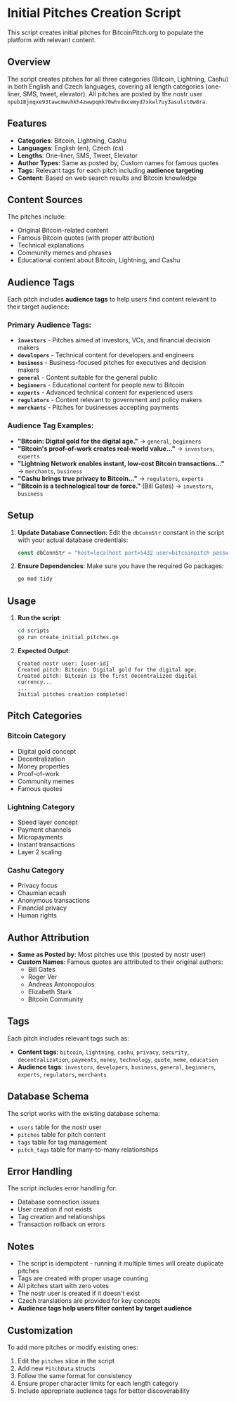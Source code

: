 # Initial Pitches Creation Script

This script creates initial pitches for BitcoinPitch.org to populate the platform with relevant content.

## Overview

The script creates pitches for all three categories (Bitcoin, Lightning, Cashu) in both English and Czech languages, covering all length categories (one-liner, SMS, tweet, elevator). All pitches are posted by the nostr user `npub18jmqxe93tawcmwvhkh4zwwpqmk70whvdxcemyd7xkwl7uy3asulst0w8ra`.

## Features

- **Categories**: Bitcoin, Lightning, Cashu
- **Languages**: English (en), Czech (cs)
- **Lengths**: One-liner, SMS, Tweet, Elevator
- **Author Types**: Same as posted by, Custom names for famous quotes
- **Tags**: Relevant tags for each pitch including **audience targeting**
- **Content**: Based on web search results and Bitcoin knowledge

## Content Sources

The pitches include:
- Original Bitcoin-related content
- Famous Bitcoin quotes (with proper attribution)
- Technical explanations
- Community memes and phrases
- Educational content about Bitcoin, Lightning, and Cashu

## Audience Tags

Each pitch includes **audience tags** to help users find content relevant to their target audience:

### Primary Audience Tags:
- **`investors`** - Pitches aimed at investors, VCs, and financial decision makers
- **`developers`** - Technical content for developers and engineers
- **`business`** - Business-focused pitches for executives and decision makers
- **`general`** - Content suitable for the general public
- **`beginners`** - Educational content for people new to Bitcoin
- **`experts`** - Advanced technical content for experienced users
- **`regulators`** - Content relevant to government and policy makers
- **`merchants`** - Pitches for businesses accepting payments

### Audience Tag Examples:
- **"Bitcoin: Digital gold for the digital age."** → `general`, `beginners`
- **"Bitcoin's proof-of-work creates real-world value..."** → `investors`, `experts`
- **"Lightning Network enables instant, low-cost Bitcoin transactions..."** → `merchants`, `business`
- **"Cashu brings true privacy to Bitcoin..."** → `regulators`, `experts`
- **"Bitcoin is a technological tour de force."** (Bill Gates) → `investors`, `business`

## Setup

1. **Update Database Connection**: Edit the `dbConnStr` constant in the script with your actual database credentials:
   ```go
   const dbConnStr = "host=localhost port=5432 user=bitcoinpitch password=your_password dbname=bitcoinpitch sslmode=disable"
   ```

2. **Ensure Dependencies**: Make sure you have the required Go packages:
   ```bash
   go mod tidy
   ```

## Usage

1. **Run the script**:
   ```bash
   cd scripts
   go run create_initial_pitches.go
   ```

2. **Expected Output**:
   ```
   Created nostr user: [user-id]
   Created pitch: Bitcoin: Digital gold for the digital age.
   Created pitch: Bitcoin is the first decentralized digital currency...
   ...
   Initial pitches creation completed!
   ```

## Pitch Categories

### Bitcoin Category
- Digital gold concept
- Decentralization
- Money properties
- Proof-of-work
- Community memes
- Famous quotes

### Lightning Category
- Speed layer concept
- Payment channels
- Micropayments
- Instant transactions
- Layer 2 scaling

### Cashu Category
- Privacy focus
- Chaumian ecash
- Anonymous transactions
- Financial privacy
- Human rights

## Author Attribution

- **Same as Posted by**: Most pitches use this (posted by nostr user)
- **Custom Names**: Famous quotes are attributed to their original authors:
  - Bill Gates
  - Roger Ver
  - Andreas Antonopoulos
  - Elizabeth Stark
  - Bitcoin Community

## Tags

Each pitch includes relevant tags such as:
- **Content tags**: `bitcoin`, `lightning`, `cashu`, `privacy`, `security`, `decentralization`, `payments`, `money`, `technology`, `quote`, `meme`, `education`
- **Audience tags**: `investors`, `developers`, `business`, `general`, `beginners`, `experts`, `regulators`, `merchants`

## Database Schema

The script works with the existing database schema:
- `users` table for the nostr user
- `pitches` table for pitch content
- `tags` table for tag management
- `pitch_tags` table for many-to-many relationships

## Error Handling

The script includes error handling for:
- Database connection issues
- User creation if not exists
- Tag creation and relationships
- Transaction rollback on errors

## Notes

- The script is idempotent - running it multiple times will create duplicate pitches
- Tags are created with proper usage counting
- All pitches start with zero votes
- The nostr user is created if it doesn't exist
- Czech translations are provided for key concepts
- **Audience tags help users filter content by target audience**

## Customization

To add more pitches or modify existing ones:
1. Edit the `pitches` slice in the script
2. Add new `PitchData` structs
3. Follow the same format for consistency
4. Ensure proper character limits for each length category
5. Include appropriate audience tags for better discoverability 